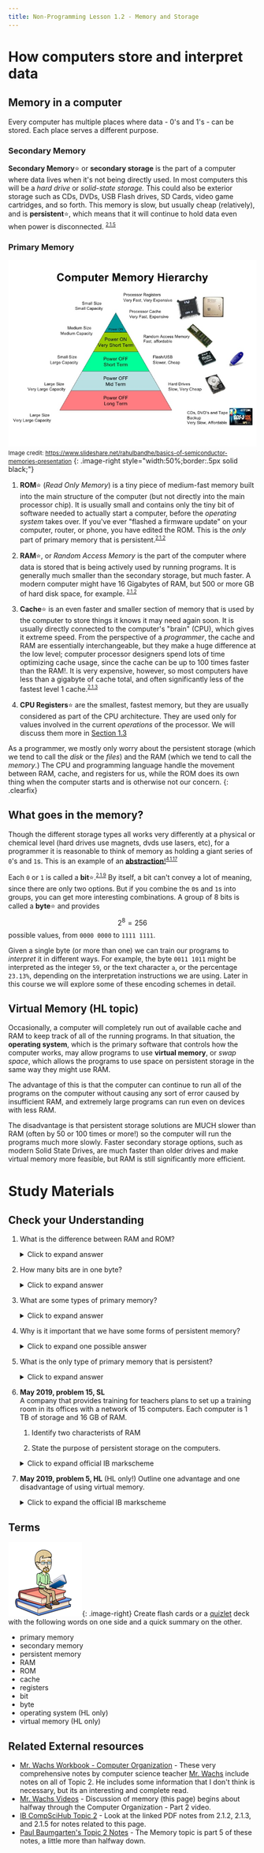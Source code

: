 ```yaml
---
title: Non-Programming Lesson 1.2 - Memory and Storage
---
```


# How computers store and interpret data

## Memory in a computer

Every computer has multiple places where data - 0's and 1's - can be stored. Each place serves a different purpose.

### Secondary Memory

**Secondary Memory**:star: or **secondary storage** is the part of a computer where data lives when it's not being directly used. In most computers this will be a *hard drive* or *solid-state storage.* This could also be exterior storage such as CDs, DVDs, USB Flash drives, SD Cards, video game cartridges, and so forth. This memory is slow, but usually cheap (relatively), and is **persistent**:star:, which means that it will continue to hold data even when power is disconnected. <sup><small>[2.1.5](../resources/syllabus.md#215)</small></sup>
   
### Primary Memory

![The hierarchy of memory](media/memory_heirarchy.jpg)  
<small>Image credit: <https://www.slideshare.net/rahulbandhe/basics-of-semiconductor-memories-presentation></small>
{: .image-right style="width:50%;border:.5px solid black;"}

1. **ROM**:star: (*Read Only Memory*) is a tiny piece of medium-fast memory built into the main structure of the computer (but not directly into the main processor chip). It is usually small and contains only the tiny bit of software needed to actually start a computer, before the *operating system* takes over. If you've ever "flashed a firmware update" on your computer, router, or phone, you have edited the ROM. This is the *only* part of primary memory that is persistent.<sup><small>[2.1.2](../resources/syllabus.md#212)</small></sup>
   
2. **RAM**:star:, or *Random Access Memory* is the part of the computer where data is stored that is being actively used by running programs. It is generally much smaller than the secondary storage, but much faster. A modern computer might have 16 Gigabytes of RAM, but 500 or more GB of hard disk space, for example. <sup><small>[2.1.2](../resources/syllabus.md#212)</small></sup>
   
3. **Cache**:star: is an even faster and smaller section of memory that is used by the computer to store things it knows it may need again soon. It is usually directly connected to the computer's "brain" (CPU), which gives it extreme speed. From the perspective of a *programmer*, the cache and RAM are essentially interchangeable, but they make a huge difference at the low level; computer processor designers spend lots of time optimizing cache usage, since the cache can be up to 100 times faster than the RAM!. It is very expensive, however, so most computers have less than a gigabyte of cache total, and often significantly less of the fastest level 1 cache.<sup><small>[2.1.3](../resources/syllabus.md#213)</small></sup>
   
4. **CPU Registers**:star: are the smallest, fastest memory, but they are usually considered as part of the CPU architecture. They are used only for values involved in the current *operations* of the processor. We will discuss them more in [Section 1.3](./np1.3_architecture.md)
   
As a programmer, we mostly only worry about the persistent storage (which we tend to call the *disk* or the *files*) and the RAM (which we tend to call the *memory*.) The CPU and programming language handle the movement between RAM, cache, and registers for us, while the ROM does its own thing when the computer starts and is otherwise not our concern.
{: .clearfix}

## What goes in the memory?

Though the different storage types all works very differently at a physical or chemical level (hard drives use magnets, dvds use lasers, etc), for a programmer it is reasonable to think of memory as holding a giant series of `0`'s and `1`s. This is an example of an [**abstraction**!](../np1.1_abstraction.md)<sup><small>[4.1.17](../resources/syllabus.md#4117)</small></sup>

Each `0` or `1` is called a **bit**:star:.<sup><small>[2.1.9](../resources/syllabus.md#219)</small></sup> By itself, a bit can't convey a lot of meaning, since there are only two options. But if you combine the `0`s and `1`s into groups, you can get more interesting combinations. A group of 8 bits is called a **byte**:star: and provides $$2^8=256$$ possible values, from `0000 0000` to `1111 1111`. 

Given a single byte (or more than one) we can train our programs to *interpret* it in different ways. For example, the byte `0011 1011` might be interpreted as the integer `59`, or the text character `a`, or the percentage `23.13%`, depending on the interpretation instructions we are using. Later in this course we will explore some of these encoding schemes in detail.

## Virtual Memory (HL topic)

Occasionally, a computer will completely run out of available cache and RAM to keep track of all of the running programs. In that situation, the **operating system**, which is the primary software that controls how the computer works, may allow programs to use **virtual memory**, or *swap space*, which allows the programs to use space on persistent storage in the same way they might use RAM.

The advantage of this is that the computer can continue to run all of the programs on the computer without causing any sort of error caused by insufficient RAM, and extremely large programs can run even on devices with less RAM.

The disadvantage is that persistent storage solutions are MUCH slower than RAM (often by 50 or 100 times or more!) so the computer will run the programs much more slowly. Faster secondary storage options, such as modern Solid State Drives, are much faster than older drives and make virtual memory more feasible, but RAM is still significantly more efficient.

# Study Materials

## Check your Understanding

1. What is the difference between RAM and ROM?
   
    <details markdown="1"><summary>Click to expand answer</summary>
    RAM means Random Access Memory, and it is the section of primary memory that holds the data the computer is using as it works. ROM stands for Read Only Memory, and is the special part of primary memory that holds the important information needed to get the computer started, sometimes called the firmware. Other than their acronym, they have almost nothing in common!
    </details>
   
2. How many bits are in one byte?
    <details markdown="1"><summary>Click to expand answer</summary>
    8
    </details>
   
3. What are some types of primary memory?
    <details markdown="1"><summary>Click to expand answer</summary>
    ROM, RAM, Cache, and CPU Registers
    </details>

4. Why is it important that we have some forms of persistent memory?
    <details markdown="1"><summary>Click to expand one possible answer</summary>
    Without persistent memory, the computer would have to start over from scratch every time its power was removed! Things like documents, photos, settings, and so forth require persistent storage to exist in a digital world.
    </details>

5. What is the only type of primary memory that is persistent?
    <details markdown="1"><summary>Click to expand answer</summary>
    The ROM is persistent; it has to exist between power cycles or else the computer won't be able to start.
    </details>

6. **May 2019, problem 15, SL**  
   A company that provides training for teachers plans to set up a training room in its offices with a network of 15 computers. Each computer is 1 TB of storage and 16 GB of RAM. 
   1. Identify two characterists of RAM

   2. State the purpose of persistent storage on the computers.

   <details markdown="1"><summary>Click to expand official IB markscheme</summary>
   1. *Award [2 max]*  
      RAM is volatile / contents erased when power is switched off;  
      Access speed is fast / faster than hard drive;  
      Data / instructions can be read from and written to it / /RAM can be overwritten;  
      Size is limited;
   2. *Award [1 max]*  
      To store programs / files / data in a non-volatile device so it isn't lost;  
      Stores more data as is has more capacity; 
   </details>

7. **May 2019, problem 5, HL**  (HL only!) 
   Outline one advantage and one disadvantage of using virtual memory.
   
   <details markdown="1"><summary>Click to expand the official IB markscheme</summary>
    Award [1] for an advantage, [1] for a disadvange, and [1] EACH for outlines (additional details)
    4 marks total

    **Potential Advantages**

    Allows more applications to run than there is available physical memory; 
    By the use of page/swap files/part of hard disk as primary memory; 

    Larger application can run 
    With less real RAM; 

    **Potential Disadvantages**
    
    Applications run more slowly;  
    Uses hard drive memory as primary memory / takes more time to switch between 
    applications;  
    
    When a computer's virtual memory resources are overused /Reduced amount of 
    hard drive space available for your use;  
    programs lock-up/do not run/disk thrashing;
   </details>

## Terms

![Bitmoji Books](media/bitmoji_books.png){: .image-right}
Create flash cards or a [quizlet](http://quizlet.com) deck with the following words on one side and a quick summary on the other.
* primary memory
* secondary memory
* persistent memory
* RAM
* ROM
* cache
* registers
* bit
* byte
* operating system (HL only)
* virtual memory (HL only)

## Related External resources

* [Mr. Wachs Workbook - Computer Organization](https://drive.google.com/file/d/1YLGWShcZZNXQWOYYcuGRUxZ-EAc3xF3F/view?usp=sharing) - These very comprehensive notes by computer science teacher [Mr. Wachs](https://mrwachs.wordpress.com/current-classes/computer-science-i-b/) include notes on all of Topic 2. He includes some information that I don't think is necessary, but its an interesting and complete read.
* [Mr. Wachs Videos](https://www.youtube.com/playlist?list=PLZbVESc4rBHlBi2gwdlppxQJX4EOmsSxx) - Discussion of memory (this page) begins about halfway through the Computer Organization - Part 2 video.
* [IB CompSciHub Topic 2](https://ib.compscihub.net/paper-1/topic-2) - Look at the linked PDF notes from 2.1.2, 2.1.3, and 2.1.5 for notes related to this page.
* [Paul Baumgarten's Topic 2 Notes](https://pbaumgarten.com/ib-compsci/unit-2/unit-2-computer-architecture.pdf) - The Memory topic is part 5 of these notes, a little more than halfway down.